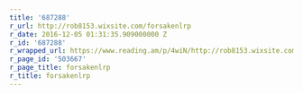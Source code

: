 ```yaml
---
title: '687288'
r_url: http://rob8153.wixsite.com/forsakenlrp
r_date: 2016-12-05 01:31:35.909000000 Z
r_id: '687288'
r_wrapped_url: https://www.reading.am/p/4wiN/http://rob8153.wixsite.com/forsakenlrp
r_page_id: '503667'
r_page_title: forsakenlrp
r_title: forsakenlrp
---
```


